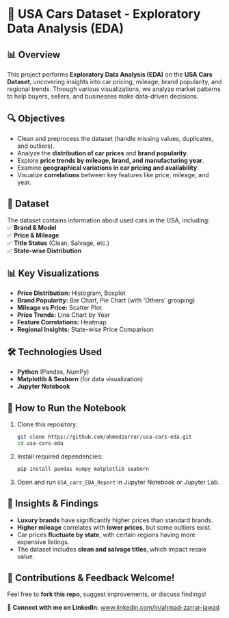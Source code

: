 # 🚗 USA Cars Dataset - Exploratory Data Analysis (EDA)

## 📊 Overview  
This project performs **Exploratory Data Analysis (EDA)** on the **USA Cars Dataset**, uncovering insights into car pricing, mileage, brand popularity, and regional trends. Through various visualizations, we analyze market patterns to help buyers, sellers, and businesses make data-driven decisions.  

## 🔍 Objectives  
- Clean and preprocess the dataset (handle missing values, duplicates, and outliers).  
- Analyze the **distribution of car prices** and **brand popularity**.  
- Explore **price trends by mileage, brand, and manufacturing year**.  
- Examine **geographical variations in car pricing and availability**.  
- Visualize **correlations** between key features like price, mileage, and year.  

## 📂 Dataset  
The dataset contains information about used cars in the USA, including:  
✅ **Brand & Model**  
✅ **Price & Mileage**  
✅ **Title Status** (Clean, Salvage, etc.)  
✅ **State-wise Distribution**  

## 📊 Key Visualizations  
- **Price Distribution:** Histogram, Boxplot  
- **Brand Popularity:** Bar Chart, Pie Chart (with 'Others' grouping)  
- **Mileage vs Price:** Scatter Plot  
- **Price Trends:** Line Chart by Year  
- **Feature Correlations:** Heatmap  
- **Regional Insights:** State-wise Price Comparison  

## 🛠️ Technologies Used  
- **Python** (Pandas, NumPy)  
- **Matplotlib & Seaborn** (for data visualization)  
- **Jupyter Notebook**  

## 🚀 How to Run the Notebook  
1. Clone this repository:  
   ```bash  
   git clone https://github.com/ahmedzarrar/usa-cars-eda.git  
   cd usa-cars-eda  
   ```  
2. Install required dependencies:  
   ```bash  
   pip install pandas numpy matplotlib seaborn  
   ```  
3. Open and run `USA_cars_EDA_Report` in Jupyter Notebook or Jupyter Lab.  

## 📌 Insights & Findings  
- **Luxury brands** have significantly higher prices than standard brands.  
- **Higher mileage** correlates with **lower prices**, but some outliers exist.  
- Car prices **fluctuate by state**, with certain regions having more expensive listings.  
- The dataset includes **clean and salvage titles**, which impact resale value.  

## 📢 Contributions & Feedback Welcome!  
Feel free to **fork this repo**, suggest improvements, or discuss findings!  

📩 **Connect with me on LinkedIn**: www.linkedin.com/in/ahmad-zarrar-jawad

